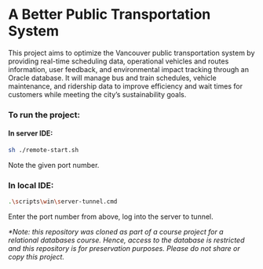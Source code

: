 # A Better Public Transportation System

This project aims to optimize the Vancouver public transportation system by providing real-time scheduling data, operational vehicles and routes information, user feedback, and environmental impact tracking through an Oracle database. It will manage bus and train schedules, vehicle maintenance, and ridership data to improve efficiency and wait times for customers while meeting the city’s sustainability goals.

### To run the project:

#### In server IDE:
```sh
sh ./remote-start.sh
```
Note the given port number.

### In local IDE:
```sh
.\scripts\win\server-tunnel.cmd
```
Enter the port number from above, log into the server to tunnel.



*\*Note: this repository was cloned as part of a course project for a relational databases course. Hence, access to the database is restricted and this repository is for preservation purposes. Please do not share or copy this project.*


